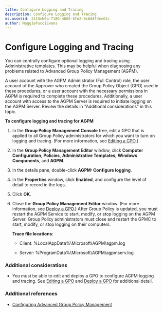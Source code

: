 ```yaml
---
title: Configure Logging and Tracing
description: Configure Logging and Tracing
ms.assetid: 2418cb6a-7189-4080-8fe2-9c8d47dec62c
author: MaggiePucciEvans
---
```


# Configure Logging and Tracing


You can centrally configure optional logging and tracing using Administrative templates. This may be helpful when diagnosing any problems related to Advanced Group Policy Management (AGPM).

A user account with the AGPM Administrator (Full Control) role, the user account of the Approver who created the Group Policy Object (GPO) used in these procedures, or a user account with the necessary permissions in AGPM is required to complete these procedures. Additionally, a user account with access to the AGPM Server is required to initiate logging on the AGPM Server. Review the details in "Additional considerations" in this topic.

**To configure logging and tracing for AGPM**

1.  In the **Group Policy Management Console** tree, edit a GPO that is applied to all Group Policy administrators for which you want to turn on logging and tracing. (For more information, see [Editing a GPO](editing-a-gpo-agpm40.md).)

2.  In the **Group Policy Management Editor** window, click **Computer Configuration**, **Policies**, **Administrative Templates**, **Windows Components**, and **AGPM**.

3.  In the details pane, double-click **AGPM: Configure logging**.

4.  In the **Properties** window, click **Enabled**, and configure the level of detail to record in the logs.

5.  Click **OK**.

6.  Close the **Group Policy Management Editor** window. (For more information, see [Deploy a GPO](deploy-a-gpo-agpm40.md).) After Group Policy is updated, you must restart the AGPM Service to start, modify, or stop logging on the AGPM Server. Group Policy administrators must close and restart the GPMC to start, modify, or stop logging on their computers.

    **Trace file locations**:

    -   Client: %LocalAppData%\\Microsoft\\AGPM\\agpm.log

    -   Server: %ProgramData%\\Microsoft\\AGPM\\agpmserv.log

### Additional considerations

-   You must be able to edit and deploy a GPO to configure AGPM logging and tracing. See [Editing a GPO](editing-a-gpo-agpm40.md) and [Deploy a GPO](deploy-a-gpo-agpm40.md) for additional detail.

### Additional references

-   [Configuring Advanced Group Policy Management](configuring-advanced-group-policy-management-agpm40.md)

 

 





